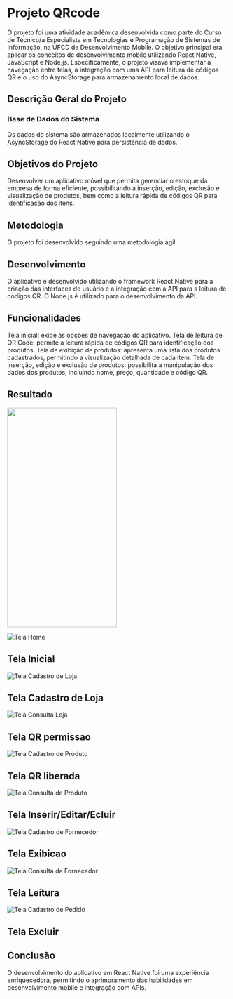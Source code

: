 # Projeto QRcode

O projeto foi uma atividade acadêmica desenvolvida como parte do Curso de Técnico/a Especialista em Tecnologias e Programação de Sistemas de Informação, na UFCD de Desenvolvimento Mobile. O objetivo principal era aplicar os conceitos de desenvolvimento mobile utilizando React Native, JavaScript e Node.js. Especificamente, o projeto visava implementar a navegação entre telas, a integração com uma API para leitura de códigos QR e o uso do AsyncStorage para armazenamento local de dados.

## Descrição Geral do Projeto


### Base de Dados do Sistema

Os dados do sistema são armazenados localmente utilizando o AsyncStorage do React Native para persistência de dados.


## Objetivos do Projeto

Desenvolver um aplicativo móvel que permita gerenciar o estoque da empresa de forma eficiente, possibilitando a inserção, edição, exclusão e visualização de produtos, bem como a leitura rápida de códigos QR para identificação dos itens.

## Metodologia

O projeto foi desenvolvido seguindo uma metodologia ágil.

## Desenvolvimento

O aplicativo é desenvolvido utilizando o framework React Native para a criação das interfaces de usuário e a integração com a API para a leitura de códigos QR. O Node.js é utilizado para o desenvolvimento da API.

## Funcionalidades

Tela inicial: exibe as opções de navegação do aplicativo.
Tela de leitura de QR Code: permite a leitura rápida de códigos QR para identificação dos produtos.
Tela de exibição de produtos: apresenta uma lista dos produtos cadastrados, permitindo a visualização detalhada de cada item.
Tela de inserção, edição e exclusão de produtos: possibilita a manipulação dos dados dos produtos, incluindo nome, preço, quantidade e código QR.


## Resultado

<img src="home.jpg" width="250" height="500">

![Tela Home](home.jpg)
## Tela Inicial

![Tela Cadastro de Loja](qrpermission.jpg)
## Tela Cadastro de Loja

![Tela Consulta Loja](qrpermission.jpg)
## Tela QR permissao

![Tela Cadastro de Produto](qr.jpg)
## Tela QR liberada

![Tela Consulta de Produto](insert.jpg)
## Tela Inserir/Editar/Ecluir

![Tela Cadastro de Fornecedor](produtos.jpg)
## Tela Exibicao

![Tela Consulta de Fornecedor](qrread.jpg)
## Tela Leitura

![Tela Cadastro de Pedido](excluir.jpg)
## Tela Excluir

## Conclusão

O desenvolvimento do aplicativo em React Native foi uma experiência enriquecedora, permitindo o aprimoramento das habilidades em desenvolvimento mobile e integração com APIs. 
